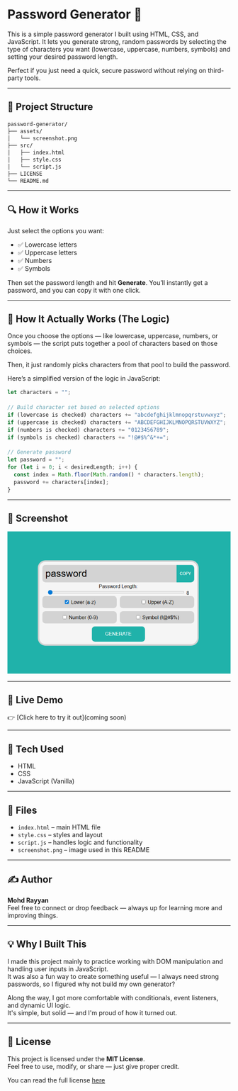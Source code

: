 # Password Generator 🔐
 
This is a simple password generator I built using HTML, CSS, and JavaScript. It lets you generate strong, random passwords by selecting the type of characters you want (lowercase, uppercase, numbers, symbols) and setting your desired password length.

Perfect if you just need a quick, secure password without relying on third-party tools.

---

## 📂 Project Structure

```
password-generator/
├── assets/
│   └── screenshot.png
├── src/
│   ├── index.html
│   ├── style.css
│   └── script.js
├── LICENSE
└── README.md
```
---

## 🔍 How it Works

Just select the options you want:

- ✅ Lowercase letters  
- ✅ Uppercase letters  
- ✅ Numbers  
- ✅ Symbols

Then set the password length and hit **Generate**. You’ll instantly get a password, and you can copy it with one click.

---

## 🧠 How It Actually Works (The Logic)

Once you choose the options — like lowercase, uppercase, numbers, or symbols — the script puts together a pool of characters based on those choices.

Then, it just randomly picks characters from that pool to build the password.

Here’s a simplified version of the logic in JavaScript:

```javascript
let characters = "";

// Build character set based on selected options
if (lowercase is checked) characters += "abcdefghijklmnopqrstuvwxyz";
if (uppercase is checked) characters += "ABCDEFGHIJKLMNOPQRSTUVWXYZ";
if (numbers is checked) characters += "0123456789";
if (symbols is checked) characters += "!@#$%^&*+=";

// Generate password
let password = "";
for (let i = 0; i < desiredLength; i++) {
  const index = Math.floor(Math.random() * characters.length);
  password += characters[index];
}
```
---

## 📸 Screenshot

![Screenshot](assets/screenshot.png)

---

## 🔗 Live Demo  
👉 [Click here to try it out](coming soon)

---

## 🚀 Tech Used  
- HTML  
- CSS  
- JavaScript (Vanilla)

---

## 📁 Files  
- `index.html` – main HTML file  
- `style.css` – styles and layout  
- `script.js` – handles logic and functionality  
- `screenshot.png` – image used in this README  

---

## ✍️ Author  
**Mohd Rayyan**  
Feel free to connect or drop feedback — always up for learning more and improving things.

---

## 💡 Why I Built This

I made this project mainly to practice working with DOM manipulation and handling user inputs in JavaScript.  
It was also a fun way to create something useful — I always need strong passwords, so I figured why not build my own generator?

Along the way, I got more comfortable with conditionals, event listeners, and dynamic UI logic.  
It's simple, but solid — and I'm proud of how it turned out.

---

## 📝 License

This project is licensed under the **MIT License**.  
Feel free to use, modify, or share — just give proper credit.

You can read the full license [here](LICENSE)


